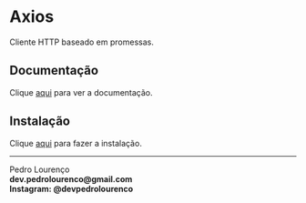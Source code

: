 # Axios

Cliente HTTP baseado em promessas.

## Documentação

Clique [aqui](https://github.com/axios/axios) para ver a documentação.

## Instalação

Clique [aqui](https://www.npmjs.com/package/axios) para fazer a instalação.



<hr>
<stong>Pedro Lourenço</strong><br>
<Strong>dev.pedrolourenco@gmail.com</strong><br>
<Strong>Instagram: @devpedrolourenco</strong>